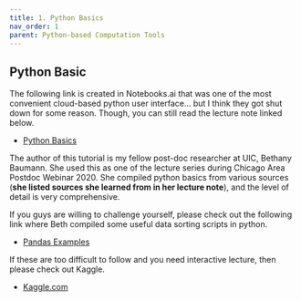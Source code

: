 ```yaml
---
title: 1. Python Basics
nav_order: 1
parent: Python-based Computation Tools
---
```

<script src="https://cdn.mathjax.org/mathjax/latest/MathJax.js?config=TeX-AMS-MML_HTMLorMML" type="text/javascript"></script>
## Python Basic

The following link is created in Notebooks.ai that was one of the most convenient cloud-based python user interface... but I think they got shut down for some reason. Though, you can still read the lecture note linked below.
- [Python Basics](https://notebooks.ai/Beth1126/pda-intro-to-python-webinar-2020-15cbfec7)

The author of this tutorial is my fellow post-doc researcher at UIC, Bethany Baumann. 
She used this as one of the lecture series during Chicago Area Postdoc Webinar 2020. 
She compiled python basics from various sources (**she listed sources she learned from in her lecture note**), and the level of detail is very comprehensive. 

If you guys are willing to challenge yourself, please check out the following link where Beth compiled some useful data sorting scripts in python. 
- [Pandas Examples](https://notebooks.ai/Beth1126/pda-python-dataframes-and-graphs-webinar-2020-54351877)

If these are too difficult to follow and you need interactive lecture, then please check out Kaggle. 
- [Kaggle.com](https://kaggle.com)